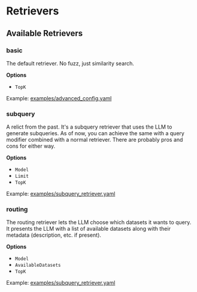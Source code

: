 # Retrievers

## Available Retrievers

### basic

The default retriever. No fuzz, just similarity search.

**Options**

- `TopK`

Example: [examples/advanced_config.yaml](https://github.com/gptscript-ai/knowledge/blob/main/examples/advanced_config.yaml)

### subquery

A relict from the past. It's a subquery retriever that uses the LLM to generate subqueries.
As of now, you can achieve the same with a query modifier combined with a normal retriever.
There are probably pros and cons for either way.

**Options**

- `Model`
- `Limit`
- `TopK`

Example: [examples/subquery_retriever.yaml](https://github.com/gptscript-ai/knowledge/blob/main/examples/subquery_retriever.yaml)

### routing

The routing retriever lets the LLM choose which datasets it wants to query.
It presents the LLM with a list of available datasets along with their metadata (description, etc. if present).

**Options**

- `Model`
- `AvailableDatasets`
- `TopK`

Example: [examples/subquery_retriever.yaml](https://github.com/gptscript-ai/knowledge/blob/main/examples/subquery_retriever.yaml)